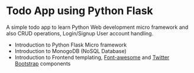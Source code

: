 # Todo App using Python Flask
A simple todo app to learn Python Web development micro framework and also CRUD operations, Login/Signup User account handling.
* Introduction to Python Flask Micro framework
* Introduction to MonogoDB (NoSQL Database)
* Introduction to Frontend templating, [Font-awesome](http://fontawesome.io/) and [Twitter Bootstrap](http://getbootstrap.com/) components
